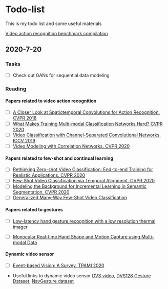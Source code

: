 # Todo-list
This is my todo list and some useful materials

[Video action recognition benchmark compilation](http://actionrecognition.net/files/dset.php)
## 2020-7-20

### Tasks
* [ ] Check out GANs for sequential data modeling 

### Reading

#### Papers related to video action recognition
* [ ] [A Closer Look at Spatiotemporal Convolutions for Action Recognition. CVPR 2018](https://openaccess.thecvf.com/content_cvpr_2018/papers/Tran_A_Closer_Look_CVPR_2018_paper.pdf)
* [ ] [What Makes Training Multi-modal Classiﬁcation Networks Hard? CVPR 2020](https://openaccess.thecvf.com/content_CVPR_2020/papers/Wang_What_Makes_Training_Multi-Modal_Classification_Networks_Hard_CVPR_2020_paper.pdf)
* [ ] [Video Classification with Channel-Separated Convolutional Networks. ICCV 2019](https://openaccess.thecvf.com/content_ICCV_2019/papers/Tran_Video_Classification_With_Channel-Separated_Convolutional_Networks_ICCV_2019_paper.pdf)
* [ ] [Video Modeling with Correlation Networks. CVPR 2020](https://arxiv.org/pdf/1906.03349.pdf)

#### Papers related to few-shot and continual learning
* [ ] [Rethinking Zero-shot Video Classification: End-to-end Training for Realistic Applications. CVPR 2020](https://openaccess.thecvf.com/content_CVPR_2020/papers/Brattoli_Rethinking_Zero-Shot_Video_Classification_End-to-End_Training_for_Realistic_Applications_CVPR_2020_paper.pdf)
* [ ] [Few-Shot Video Classification via Temporal Alignment. CVPR 2020](https://openaccess.thecvf.com/content_CVPR_2020/papers/Cao_Few-Shot_Video_Classification_via_Temporal_Alignment_CVPR_2020_paper.pdf)
* [ ] [Modeling the Background for Incremental Learning in Semantic Segmentation. CVPR 2020](https://arxiv.org/pdf/2002.00718.pdf)
* [ ] [Generalized Many-Way Few-Shot Video Classification](https://arxiv.org/pdf/2007.04755.pdf)

#### Papers related to gestures
* [ ] [Low-latency hand gesture recognition with a low resolution thermal imager](https://arxiv.org/abs/2004.11623)
* [ ] [Monocular Real-time Hand Shape and Motion Capture using Multi-modal Data](https://arxiv.org/pdf/2003.09572.pdf)


#### Dynamic video sensor
* [ ] [Event-based Vision: A Survey. TPAMI 2020](https://arxiv.org/pdf/1904.08405.pdf)
* Useful links to dynamic video sensor [DVS video](https://inivation.com/solutions/videos/), [DVS128 Gesture Dataset](http://www.research.ibm.com/dvsgesture/), [NavGesture dataset](https://www.neuromorphic-vision.com/public/downloads/navgesture/)


